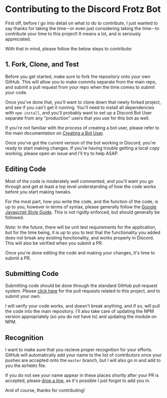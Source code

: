 # Contributing to the Discord Frotz Bot

First off, before I go into detail on what to do to contribute, I just wanted
to say thanks for taking the time--or even just considering taking the time--to
contribute your time to this project! It means a lot, and is seriously
appreciated.

With that in mind, please follow the below steps to contribute:

## 1. Fork, Clone, and Test

Before you get started, make sure to fork the repository onto your own GitHub.
This will allow you to make commits separate from the main repo, and submit a
pull request from your repo when the time comes to submit your code.

Once you've done that, you'll want to clone down that newly forked project, and
see if you can't get it running. You'll need to install all dependencies with
`npm install`, and you'll probably want to set up a Discord Bot User separate
from any "production" users that you use for this bot as well.

If you're not familiar with the process of creating a bot user, please refer to
the main documentation on
[Creating a Bot User](#https://github.com/aeolingamenfel/discord-text-adventure-bot#creating-a-bot-user).

Once you've got the current version of the bot working in Discord, you're ready
to start making changes. If you're having trouble getting a local copy working,
please open an issue and I'll try to help ASAP.

## Editing Code

Most of the code is moderately well commented, and you'll want you go through
and get at least a top level understanding of how the code works before you
start making tweaks.

For the most part, how you write the code, and the function of the code, is up
to you, however in terms of syntax, please generally follow the
[Google Javascript Style Guide](https://google.github.io/styleguide/jsguide.html).
This is not rigidly enforced, but should generally be followed.

*Note:* In the future, there will be unit test requirements for the application,
but for the time being, it is up to you to test that the functionality you added
does not break any existing functionality, and works properly in Discord. This
will also be verified when you submit a PR.

Once you're done editing the code and making your changes, it's time to submit
a PR.

## Submitting Code

Submitting code should be done through the standard GitHub pull request system.
Please
[click here](https://github.com/aeolingamenfel/discord-text-adventure-bot/pulls)
for the pull requests related to this project, and to submit your own.

I will verify your code works, and doesn't break anything, and if so, will pull
the code into the main repository. I'll also take care of updating the NPM
version appropriately (so you do not have to) and updating the module on NPM.

## Recognition

I want to make sure that you recieve proper recognition for your efforts. GitHub
will automatically add your name to the list of contributors once your pushes
are accepted onto the `master` branch, but I will also go in and add to you the
`AUTHORS` file.

If you do not see your name appear in these places shortly after your PR is
accepted, please
[drop a line](https://github.com/aeolingamenfel/discord-text-adventure-bot/issues),
as it's possible I just forgot to add you in.

And of course, thanks for contributing!
